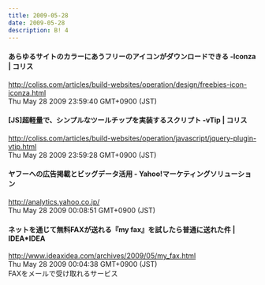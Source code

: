 ```yaml
---
title: 2009-05-28
date: 2009-05-28
description: B! 4
---
```


####   あらゆるサイトのカラーにあうフリーのアイコンがダウンロードできる -Iconza | コリス
http://coliss.com/articles/build-websites/operation/design/freebies-icon-iconza.html<br>
Thu May 28 2009 23:59:40 GMT+0900 (JST)<br>


####   [JS]超軽量で、シンプルなツールチップを実装するスクリプト -vTip | コリス
http://coliss.com/articles/build-websites/operation/javascript/jquery-plugin-vtip.html<br>
Thu May 28 2009 23:59:28 GMT+0900 (JST)<br>


#### ヤフーへの広告掲載とビッグデータ活用 - Yahoo!マーケティングソリューション
http://analytics.yahoo.co.jp/<br>
Thu May 28 2009 00:08:51 GMT+0900 (JST)<br>


#### ネットを通じて無料FAXが送れる『my fax』を試したら普通に送れた件 | IDEA*IDEA
http://www.ideaxidea.com/archives/2009/05/my_fax.html<br>
Thu May 28 2009 00:04:38 GMT+0900 (JST)<br>
FAXをメールで受け取れるサービス



